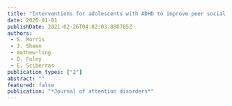 ```yaml
---
title: "Interventions for adolescents with ADHD to improve peer social functioning: A systematic review and meta-analysis"
date: 2020-01-01
publishDate: 2021-02-26T04:02:03.880785Z
authors: 
 - S. Morris
 - J. Sheen
 - mathew-ling
 - D. Foley
 - E. Sciberras
publication_types: ["2"]
abstract: ""
featured: false
publication: "*Journal of attention disorders*"
---
```


